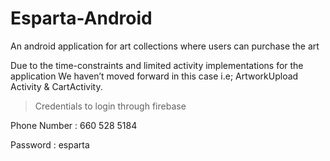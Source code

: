 # Esparta-Android
An android application for art collections where users can purchase the art

Due to the time-constraints and limited activity implementations for the application We haven’t moved forward in this case i.e; ArtworkUpload Activity & CartActivity.

> Credentials to login through firebase

Phone Number : 660 528 5184

Password : esparta
